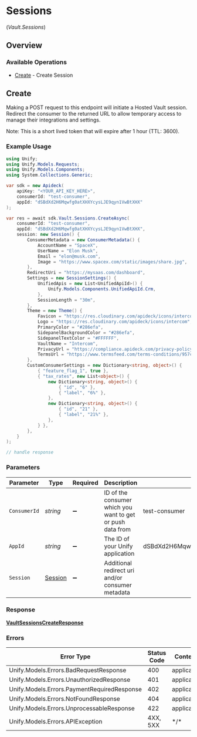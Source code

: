 # Sessions
(*Vault.Sessions*)

## Overview

### Available Operations

* [Create](#create) - Create Session

## Create

Making a POST request to this endpoint will initiate a Hosted Vault session. Redirect the consumer to the returned
URL to allow temporary access to manage their integrations and settings.

Note: This is a short lived token that will expire after 1 hour (TTL: 3600).


### Example Usage

```csharp
using Unify;
using Unify.Models.Requests;
using Unify.Models.Components;
using System.Collections.Generic;

var sdk = new Apideck(
    apiKey: "<YOUR_API_KEY_HERE>",
    consumerId: "test-consumer",
    appId: "dSBdXd2H6Mqwfg0atXHXYcysLJE9qyn1VwBtXHX"
);

var res = await sdk.Vault.Sessions.CreateAsync(
    consumerId: "test-consumer",
    appId: "dSBdXd2H6Mqwfg0atXHXYcysLJE9qyn1VwBtXHX",
    session: new Session() {
        ConsumerMetadata = new ConsumerMetadata() {
            AccountName = "SpaceX",
            UserName = "Elon Musk",
            Email = "elon@musk.com",
            Image = "https://www.spacex.com/static/images/share.jpg",
        },
        RedirectUri = "https://mysaas.com/dashboard",
        Settings = new SessionSettings() {
            UnifiedApis = new List<UnifiedApiId>() {
                Unify.Models.Components.UnifiedApiId.Crm,
            },
            SessionLength = "30m",
        },
        Theme = new Theme() {
            Favicon = "https://res.cloudinary.com/apideck/icons/intercom",
            Logo = "https://res.cloudinary.com/apideck/icons/intercom",
            PrimaryColor = "#286efa",
            SidepanelBackgroundColor = "#286efa",
            SidepanelTextColor = "#FFFFFF",
            VaultName = "Intercom",
            PrivacyUrl = "https://compliance.apideck.com/privacy-policy",
            TermsUrl = "https://www.termsfeed.com/terms-conditions/957c85c1b089ae9e3219c83eff65377e",
        },
        CustomConsumerSettings = new Dictionary<string, object>() {
            { "feature_flag_1", true },
            { "tax_rates", new List<object>() {
                new Dictionary<string, object>() {
                    { "id", "6" },
                    { "label", "6%" },
                },
                new Dictionary<string, object>() {
                    { "id", "21" },
                    { "label", "21%" },
                },
            } },
        },
    }
);

// handle response
```

### Parameters

| Parameter                                                  | Type                                                       | Required                                                   | Description                                                | Example                                                    |
| ---------------------------------------------------------- | ---------------------------------------------------------- | ---------------------------------------------------------- | ---------------------------------------------------------- | ---------------------------------------------------------- |
| `ConsumerId`                                               | *string*                                                   | :heavy_minus_sign:                                         | ID of the consumer which you want to get or push data from | test-consumer                                              |
| `AppId`                                                    | *string*                                                   | :heavy_minus_sign:                                         | The ID of your Unify application                           | dSBdXd2H6Mqwfg0atXHXYcysLJE9qyn1VwBtXHX                    |
| `Session`                                                  | [Session](../../Models/Components/Session.md)              | :heavy_minus_sign:                                         | Additional redirect uri and/or consumer metadata           |                                                            |

### Response

**[VaultSessionsCreateResponse](../../Models/Requests/VaultSessionsCreateResponse.md)**

### Errors

| Error Type                                  | Status Code                                 | Content Type                                |
| ------------------------------------------- | ------------------------------------------- | ------------------------------------------- |
| Unify.Models.Errors.BadRequestResponse      | 400                                         | application/json                            |
| Unify.Models.Errors.UnauthorizedResponse    | 401                                         | application/json                            |
| Unify.Models.Errors.PaymentRequiredResponse | 402                                         | application/json                            |
| Unify.Models.Errors.NotFoundResponse        | 404                                         | application/json                            |
| Unify.Models.Errors.UnprocessableResponse   | 422                                         | application/json                            |
| Unify.Models.Errors.APIException            | 4XX, 5XX                                    | \*/\*                                       |